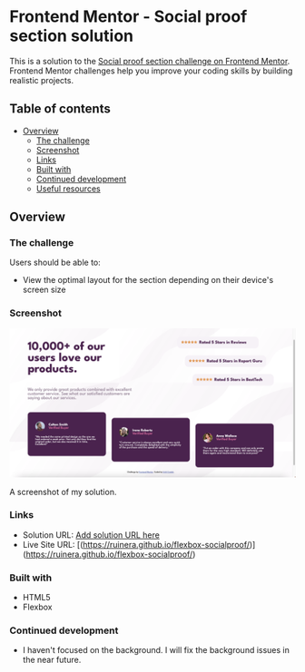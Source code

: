 # Frontend Mentor - Social proof section solution

This is a solution to the [Social proof section challenge on Frontend Mentor](https://www.frontendmentor.io/challenges/social-proof-section-6e0qTv_bA). Frontend Mentor challenges help you improve your coding skills by building realistic projects. 

## Table of contents

- [Overview](#overview)
  - [The challenge](#the-challenge)
  - [Screenshot](#screenshot)
  - [Links](#links)
  - [Built with](#built-with)
  - [Continued development](#continued-development)
  - [Useful resources](#useful-resources)

## Overview

### The challenge

Users should be able to:

- View the optimal layout for the section depending on their device's screen size

### Screenshot

![](./screenshot.png)

A screenshot of my solution. 


### Links

- Solution URL: [Add solution URL here](https://your-solution-url.com)
- Live Site URL: [(https://ruinera.github.io/flexbox-socialproof/)] (https://ruinera.github.io/flexbox-socialproof/)

### Built with

- HTML5
- Flexbox

### Continued development

- I haven't focused on the background. I will fix the background issues in the near future.

